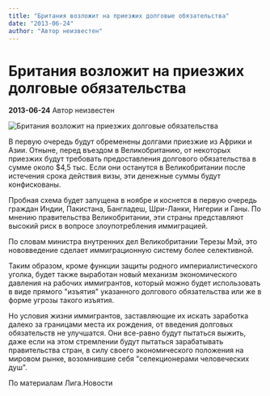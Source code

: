 ```yaml
---
title: "Британия возложит на приезжих долговые обязательства"
date: "2013-06-24"
author: "Автор неизвестен"
---
```


# Британия возложит на приезжих долговые обязательства

**2013-06-24** Автор неизвестен

![Британия возложит на приезжих долговые обязательства](https://encrypted-tbn0.gstatic.com/images?q=tbn:ANd9GcQlPU02VxHHWM2Y6sW_FMDfTFEfJSOn740ywKm_TBZygn8XqxMl8g)

В первую очередь будут обременены долгами приезжие из Африки и Азии. Отныне, перед въездом в Великобританию, от некоторых приезжих будут требовать предоставления долгового обязательства в сумме около $4,5 тыс. Если они останутся в Великобритании после истечения срока действия визы, эти денежные суммы будут конфискованы.

Пробная схема будет запущена в ноябре и коснется в первую очередь граждан Индии, Пакистана, Бангладеш, Шри-Ланки, Нигерии и Ганы. По мнению правительства Великобритании, эти страны представляют высокий риск в вопросе злоупотребления иммиграцией.

По словам министра внутренних дел Великобритании Терезы Мэй, это нововведение сделает иммиграционную систему более селективной.

Таким образом, кроме функции защиты родного империалистического уголка, будет также выработан новый механизм экономического давления на рабочих иммигрантов, который можно будет использовать в виде прямого "изъятия" указанного долгового обязательства или же в форме угрозы такого изъятия.

Но условия жизни иммигрантов, заставляющие их искать заработка далеко за границами места их рождения, от введения долговых обязательств не улучшатся. Они все-равно будут пытаться выжить, даже если на этом стремлении будут пытаться зарабатывать правительства стран, в силу своего экономического положения на мировом рынке, возомнившие себя "селекционерами человеческих душ".

По материалам Лига.Новости